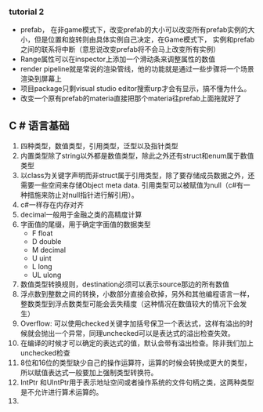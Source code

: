 ### tutorial 2

* prefab， 在非game模式下，改变prefab的大小可以改变所有prefab实例的大小，但是位置和旋转则由具体实例自己决定，在Game模式下， 实例和prefab之间的联系将中断（意思说改变prefab将不会马上改变所有实例）
* Range属性可以在inspector上添加一个滑动条来调整属性的数值
* render pipeline就是常说的渲染管线，他的功能就是通过一些步骤将一个场景渲染到屏幕上
* 项目package只剩visual studio editor搜索urp才会有显示，搞不懂为什么。
* 改变一个原有prefab的materia直接把那个materia往prefab上面拖就好了

## C # 语言基础

1. 四种类型，数值类型，引用类型，泛型以及指针类型
2. 内置类型除了string以外都是数值类型，除此之外还有struct和enum属于数值类型
3. 以class为关键字声明而非struct属于引用类型，除了要存储成员数据之外，还需要一些空间来存储Object meta data. 引用类型可以被赋值为null（c#有一种措施来防止对null指针进行解引用）。
4. c#一样存在内存对齐
5. decimal一般用于金融之类的高精度计算
6. 字面值的尾缀，用于确定字面值的数据类型
   * F float
   * D double
   * M decimal
   * U uint
   * L long
   * UL ulong
7. 数值类型转换规则，destination必须可以表示source那边的所有数值
8. 浮点数到整数之间的转换，小数部分直接会砍掉，另外和其他编程语言一样，整数类型到浮点数类型可能会丢失精度（这种情况在数值较大的情况下会发生）
9. Overflow: 可以使用checked关键字加括号保卫一个表达式，这样有溢出的时候就会抛出一个异常，同理unchecked可以是表达式的溢出检查失效。
10. 在编译的时候才可以确定的表达式的值，默认会带有溢出检查。除非我们加上unchecked检查
11. 8位和16位的类型缺少自己的操作运算符，运算的时候会转换成更大的类型，所以赋值表达式一般要加上强制类型转换符。
12. IntPtr 和UIntPtr用于表示地址空间或者操作系统的文件句柄之类，这两种类型是不允许进行算术运算的。
13. 